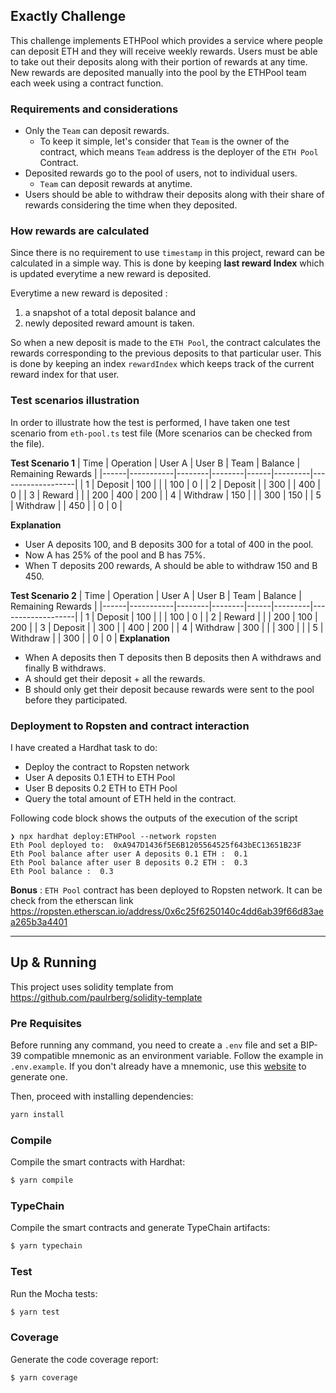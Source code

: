 ## Exactly Challenge

This challenge implements ETHPool which provides a service where people can deposit ETH and they will receive weekly rewards. Users must be able to take out their deposits along with their portion of rewards at any time. New rewards are deposited manually into the pool by the ETHPool team each week using a contract function.

### Requirements and considerations

- Only the `Team` can deposit rewards.
  - To keep it simple, let's consider that `Team` is the owner of the contract, which means `Team` address is the deployer of the `ETH Pool` Contract.
- Deposited rewards go to the pool of users, not to individual users.
  - `Team` can deposit rewards at anytime.
- Users should be able to withdraw their deposits along with their share of rewards considering the time when they deposited.

### How rewards are calculated

Since there is no requirement to use `timestamp` in this project, reward can be calculated in a simple way. This is done by keeping **last reward Index** which is updated everytime a new reward is deposited.

Everytime a new reward is deposited :

1. a snapshot of a total deposit balance and
2. newly deposited reward amount is taken.

So when a new deposit is made to the `ETH Pool`, the contract calculates the rewards corresponding to the previous deposits to that particular user.
This is done by keeping an index `rewardIndex` which keeps track of the current reward index for that user.

### Test scenarios illustration

In order to illustrate how the test is performed, I have taken one test scenario from `eth-pool.ts` test file (More scenarios can be checked from the file).

**Test Scenario 1**
| Time | Operation | User A | User B | Team | Balance | Remaining Rewards |
|------|-----------|--------|--------|------|---------|-------------------|
| 1 | Deposit | 100 | | | 100 | 0 |
| 2 | Deposit | | 300 | | 400 | 0 |
| 3 | Reward | | | 200 | 400 | 200 |
| 4 | Withdraw | 150 | | | 300 | 150 |
| 5 | Withdraw | | 450 | | 0 | 0 |

**Explanation**

- User A deposits 100, and B deposits 300 for a total of 400 in the pool.
- Now A has 25% of the pool and B has 75%.
- When T deposits 200 rewards, A should be able to withdraw 150 and B 450.

**Test Scenario 2**
| Time | Operation | User A | User B | Team | Balance | Remaining Rewards |
|------|-----------|--------|--------|------|---------|-------------------|
| 1 | Deposit | 100 | | | 100 | 0 |
| 2 | Reward | | | 200 | 100 | 200 |
| 3 | Deposit | | 300 | | 400 | 200 |
| 4 | Withdraw | 300 | | | 300 | |
| 5 | Withdraw | | 300 | | 0 | 0 |
**Explanation**

- When A deposits then T deposits then B deposits then A withdraws and finally B withdraws.
- A should get their deposit + all the rewards.
- B should only get their deposit because rewards were sent to the pool before they participated.

### Deployment to Ropsten and contract interaction

I have created a Hardhat task to do:

- Deploy the contract to Ropsten network
- User A deposits 0.1 ETH to ETH Pool
- User B deposits 0.2 ETH to ETH Pool
- Query the total amount of ETH held in the contract.

Following code block shows the outputs of the execution of the script

```
❯ npx hardhat deploy:ETHPool --network ropsten
Eth Pool deployed to:  0xA947D1436f5E6B1205564525f643bEC13651B23F
Eth Pool balance after user A deposits 0.1 ETH :  0.1
Eth Pool balance after user B deposits 0.2 ETH :  0.3
Eth Pool balance :  0.3
```

**Bonus** : `ETH Pool` contract has been deployed to Ropsten network.
It can be check from the etherscan link <https://ropsten.etherscan.io/address/0x6c25f6250140c4dd6ab39f66d83aea265b3a4401>

---

## Up & Running

This project uses solidity template from <https://github.com/paulrberg/solidity-template>

### Pre Requisites

Before running any command, you need to create a `.env` file and set a BIP-39 compatible mnemonic as an environment
variable. Follow the example in `.env.example`. If you don't already have a mnemonic, use this [website](https://iancoleman.io/bip39/) to generate one.

Then, proceed with installing dependencies:

```sh
yarn install
```

### Compile

Compile the smart contracts with Hardhat:

```sh
$ yarn compile
```

### TypeChain

Compile the smart contracts and generate TypeChain artifacts:

```sh
$ yarn typechain
```

### Test

Run the Mocha tests:

```sh
$ yarn test
```

### Coverage

Generate the code coverage report:

```sh
$ yarn coverage
```
